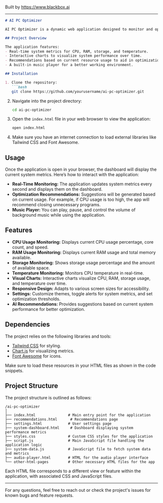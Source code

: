 
Built by https://www.blackbox.ai

---

```markdown
# AI PC Optimizer

AI PC Optimizer is a dynamic web application designed to monitor and optimize your computer's resource usage, including CPU, RAM, and storage. It provides real-time metrics, suggestions for improvements, and a simple music player to enhance your working experience.

## Project Overview

The application features:
- Real-time system metrics for CPU, RAM, storage, and temperature.
- Interactive charts to visualize system performance over time.
- Recommendations based on current resource usage to aid in optimization.
- A built-in music player for a better working environment.

## Installation

1. Clone the repository:
   ```bash
   git clone https://github.com/yourusername/ai-pc-optimizer.git
   ```

2. Navigate into the project directory:
   ```bash
   cd ai-pc-optimizer
   ```

3. Open the `index.html` file in your web browser to view the application:
   ```bash
   open index.html
   ```

4. Make sure you have an internet connection to load external libraries like Tailwind CSS and Font Awesome.

## Usage

Once the application is open in your browser, the dashboard will display the current system metrics. Here’s how to interact with the application:

- **Real-Time Monitoring:** The application updates system metrics every second and displays them on the dashboard.
- **Optimization Recommendations:** Suggestions will be generated based on current usage. For example, if CPU usage is too high, the app will recommend closing unnecessary programs.
- **Music Player:** You can play, pause, and control the volume of background music while using the application.

## Features

- **CPU Usage Monitoring:** Displays current CPU usage percentage, core count, and speed.
- **RAM Usage Monitoring:** Displays current RAM usage and total memory available.
- **Storage Monitoring:** Shows storage usage percentage and the amount of available space.
- **Temperature Monitoring:** Monitors CPU temperature in real-time.
- **Visual Charts:** Interactive charts visualize CPU, RAM, storage usage, and temperature over time.
- **Responsive Design:** Adapts to various screen sizes for accessibility.
- **Settings:** Customize themes, toggle alerts for system metrics, and set optimization thresholds.
- **AI Recommendations:** Provides suggestions based on current system performance for better optimization.

## Dependencies

The project relies on the following libraries and tools:
- [Tailwind CSS](https://tailwindcss.com/) for styling.
- [Chart.js](https://www.chartjs.org/) for visualizing metrics.
- [Font Awesome](https://fontawesome.com/) for icons.

Make sure to load these resources in your HTML files as shown in the code snippets.

## Project Structure

The project structure is outlined as follows:

```
/ai-pc-optimizer
│
├── index.html               # Main entry point for the application
├── recommendations.html      # Recommendations page
├── settings.html            # User settings page
├── system-dashboard.html     # Dashboard displaying system performance metrics
├── styles.css               # Custom CSS styles for the application
├── script.js                # Main JavaScript file handling the application logic
├── system-data.js           # JavaScript file to fetch system data and metrics
├── audio-player.html        # HTML for the audio player interface
└── other-html-pages         # Other necessary HTML files for the app
```

Each HTML file corresponds to a different view or feature within the application, with associated CSS and JavaScript files.

---

For any questions, feel free to reach out or check the project's issues for known bugs and feature requests.
```